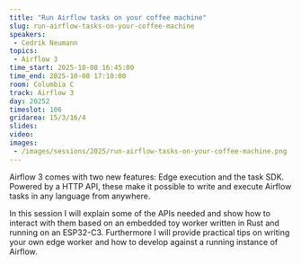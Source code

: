 ```yaml
---
title: "Run Airflow tasks on your coffee machine"
slug: run-airflow-tasks-on-your-coffee-machine
speakers:
 - Cedrik Neumann
topics:
 - Airflow 3
time_start: 2025-10-08 16:45:00
time_end: 2025-10-08 17:10:00
room: Columbia C
track: Airflow 3
day: 20252
timeslot: 106
gridarea: 15/3/16/4
slides:
video:
images:
 - /images/sessions/2025/run-airflow-tasks-on-your-coffee-machine.png
---
```


Airflow 3 comes with two new features: Edge execution and the task SDK. Powered by a HTTP API, these make it possible to write and execute Airflow tasks in any language from anywhere.

In this session I will explain some of the APIs needed and show how to interact with them based on an embedded toy worker written in Rust and running on an ESP32-C3. Furthermore I will provide practical tips on writing your own edge worker and how to develop against a running instance of Airflow.